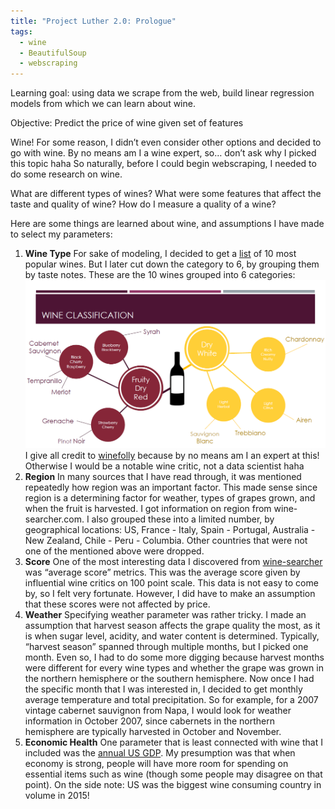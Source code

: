 ```yaml
---
title: "Project Luther 2.0: Prologue"
tags:
  - wine
  - BeautifulSoup
  - webscraping
---
```


Learning goal: using data we scrape from the web, build linear regression models from which we can learn about wine.

Objective: Predict the price of wine given set of features

Wine! For some reason, I didn’t even consider other options and decided to go with wine. By no means am I a wine expert, so… don’t ask why I picked this topic haha
So naturally, before I could begin webscraping, I needed to do some research on wine.

What are different types of wines? What were some features that affect the taste and quality of wine? How do I measure a quality of a wine? 

Here are some things are learned about wine, and assumptions I have made to select my parameters:

1. **Wine Type** For sake of modeling, I decided to get a [list](http://www.ibtimes.com/what-are-most-popular-wine-grapes-world-1540272) of 10 most popular wines. But I later cut down the category to 6, by grouping them by taste notes. These are the 10 wines grouped into 6 categories: <img src="/assets/images/wine_types_grouped.PNG"> I give all credit to [winefolly](http://winefolly.com/) because by no means am I an expert at this! Otherwise I would be a notable wine critic, not a data scientist haha  
2. **Region** In many sources that I have read through, it was mentioned repeatedly how region was an important factor. This made sense since region is a determining factor for weather, types of grapes grown, and when the fruit is harvested. I got information on region from wine-searcher.com. I also grouped these into a limited number, by geographical locations: US, France - Italy, Spain - Portugal, Australia - New Zealand, Chile - Peru - Columbia. Other countries that were not one of the mentioned above were dropped.  
3. **Score** One of the most interesting data I discovered from [wine-searcher](http://wine-searcher.com) was “average score” metrics. This was the average score given by influential wine critics on 100 point scale. This data is not easy to come by, so I felt very fortunate. However, I did have to make an assumption that these scores were not affected by price.  
4. **Weather** Specifying weather parameter was rather tricky. I made an assumption that harvest season affects the grape quality the most, as it is when sugar level, acidity, and water content is determined. Typically, “harvest season” spanned through multiple months, but I picked one month. Even so, I had to do some more digging because harvest months were different for every wine types and whether the grape was grown in the northern hemisphere or the southern hemisphere. Now once I had the specific month that I was interested in, I decided to get monthly average temperature and total precipitation. So for example, for a 2007 vintage cabernet sauvignon from Napa, I would look for weather information in October 2007, since cabernets in the northern hemisphere are typically harvested in October and November.  
5. **Economic Health** One parameter that is least connected with wine that I included was the [annual US GDP](http://www.multpl.com/us-gdp-inflation-adjusted/table?f=m). My presumption was that when economy is strong, people will have more room for spending on essential items such as wine (though some people may disagree on that point). On the side note: US was the biggest wine consuming country in volume in 2015!  
